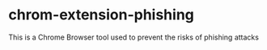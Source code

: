 # chrom-extension-phishing
This is a Chrome Browser tool used to prevent the risks of phishing attacks
